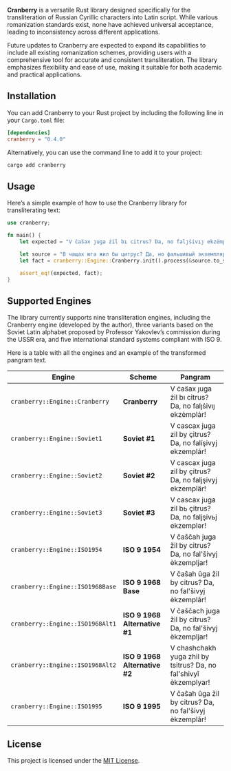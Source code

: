 **Cranberry** is a versatile Rust library designed specifically for the transliteration of Russian Cyrillic characters into Latin script. While various romanization standards exist, none have achieved universal acceptance, leading to inconsistency across different applications.

Future updates to Cranberry are expected to expand its capabilities to include all existing romanization schemes, providing users with a comprehensive tool for accurate and consistent transliteration. The library emphasizes flexibility and ease of use, making it suitable for both academic and practical applications.

## Installation

You can add Cranberry to your Rust project by including the following line in your `Cargo.toml` file:

```toml
[dependencies]
cranberry = "0.4.0"
```

Alternatively, you can use the command line to add it to your project:

```bash
cargo add cranberry
```

## Usage

Here’s a simple example of how to use the Cranberry library for transliterating text:

```rust
use cranberry;

fn main() {
    let expected = "V ċas̈ax ȷuga żil bı citrus? Da, no falȷṡivıȷ ekzėmplȧr!";

    let source = "В чащах юга жил бы цитрус? Да, но фальшивый экземпляр!";
    let fact = cranberry::Engine::Cranberry.init().process(&source.to_string());

    assert_eq!(expected, fact);
}
```

## Supported Engines

The library currently supports nine transliteration engines, including the Cranberry engine (developed by the author), three variants based on the Soviet Latin alphabet proposed by Professor Yakovlev’s commission during the USSR era, and five international standard systems compliant with ISO 9.

Here is a table with all the engines and an example of the transformed pangram text. 

| Engine | Scheme | Pangram |
|-|-|-|
| ```cranberry::Engine::Cranberry``` | **Cranberry** | V ċas̈ax ȷuga żil bı citrus? Da, no falȷṡivıȷ ekzėmplȧr! |
| ```cranberry::Engine::Soviet1``` | **Soviet #1** | V cascax juga ƶil by çitrus? Da, no falíşivyj ekzemplár! |
| ```cranberry::Engine::Soviet2``` | **Soviet #2** | V cascax juga ƶil by çitrus? Da, no faljşivyj ekzemplär! |
| ```cranberry::Engine::Soviet3``` | **Soviet #3** | V cascax juga ƶil bь çitrus? Da, no faljşivьj ekzemplər! |
| ```cranberry::Engine::ISO1954``` | **ISO 9 1954** | V čaščah juga žil by citrus? Da, no fal'šivyj èkzempljar! |
| ```cranberry::Engine::ISO1968Base``` | **ISO 9 1968 Base** | V čaŝah ûga žil by citrus? Da, no fal'šivyj èkzemplǎr! |
| ```cranberry::Engine::ISO1968Alt1``` | **ISO 9 1968 Alternative #1** | V čaščach juga žil by citrus? Da, no fal'šivyj èkzempljar! |
| ```cranberry::Engine::ISO1968Alt2``` | **ISO 9 1968 Alternative #2** | V chashchakh yuga zhil by tsitrus? Da, no fal'shivyĭ èkzemplyar! |
| ```cranberry::Engine::ISO1995``` | **ISO 9 1995** | V čaŝah ûga žil by citrus? Da, no fal'šivyj èkzemplǎr! |

## License

This project is licensed under the [MIT License](LICENSE).
